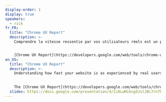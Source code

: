 ```yaml
---
display-order: 1
display: true
speakers:
  - rick
fr_FR:
  title: "Chrome UX Report"
  description: >-
    Comprendre la vitesse ressentie par vos utilisateurs réels est un premier pas qu'il vous est absolument nécessaire de faire si vous souhaitez optimiser la performance de votre site web. Mais il y a un problème : jusqu'à très récemment, il était impossible de comparer les performances réelles de votre site avec celles de vos compétiteurs. Pourtant, il est crucial de disposer de ces données pour définir votre avantage compétitif.


    [Chrome UX Report](https://developers.google.com/web/tools/chrome-user-experience-report/ "Chrome User Experience Report") est un jeu de données unique en son genre, qui rend possible ce genre de comparaisons. Explorons ensemble son fonctionnement et comment vous pouvez l'utiliser pour mieux comprendre l'expérience utilisateur sur le web.
en_US:
  title: "Chrome UX Report"
  description: >-
    Understanding how fast your website is as experienced by real users is a critical first step to begin to optimize performance. But there has been a blind spot in our performance toolbox. Until recently, there hasn't been a way to compare your website's real user performance against your competitors. Having this data is critical to benchmarking your competitive edge.
    
    
    The [Chrome UX Report](https://developers.google.com/web/tools/chrome-user-experience-report/ "Chrome User Experience Report") is a one-of-a-kind dataset that makes these kinds of insights available, so that you can put your performance into perspective. In this talk we will explore how it works and how you can leverage it to better understand the user experience on the web.
  slides: https://docs.google.com/presentation/d/1i8LwMikng5JslJBi7rn7hRTBzlKSUrqvgqh9hdNQl1k/edit
---
```

